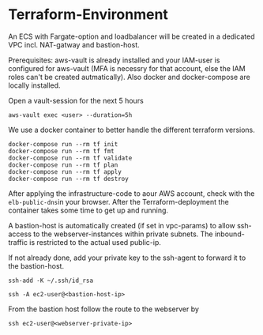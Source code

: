 # Terraform-Environment

An ECS with Fargate-option and loadbalancer will be created in a dedicated VPC incl. NAT-gatway and bastion-host.

Prerequisites:
aws-vault is already installed and your IAM-user is configured for aws-vault (MFA is necessry for that account, else the IAM roles can't be created autmatically). Also docker and docker-compose are locally installed.

Open a vault-session for the next 5 hours

`aws-vault exec <user> --duration=5h`

We use a docker container to better handle the different terraform versions.

```
docker-compose run --rm tf init
docker-compose run --rm tf fmt
docker-compose run --rm tf validate
docker-compose run --rm tf plan
docker-compose run --rm tf apply
docker-compose run --rm tf destroy
```

After applying the infrastructure-code to aour AWS account, check with the `elb-public-dns`in your browser. After the Terraform-deployment the container takes some time to get up and running.

A bastion-host is automatically created (if set in vpc-params) to allow ssh-access to the webserver-instances within private subnets. The inbound-traffic is restricted to the actual used public-ip.

If not already done, add your private key to the ssh-agent to forward it to the bastion-host.

`ssh-add -K ~/.ssh/id_rsa`

`ssh -A ec2-user@<bastion-host-ip>`

From the bastion host follow the route to the webserver by

`ssh ec2-user@<webserver-private-ip>`
